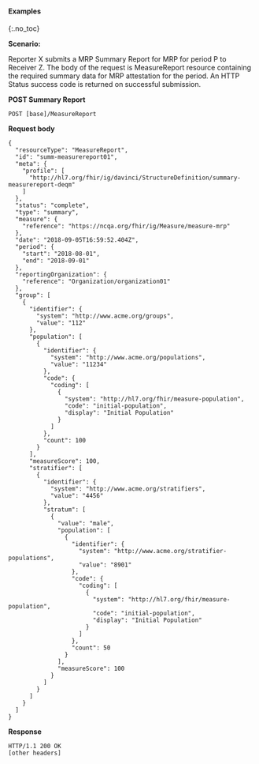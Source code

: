 #### Examples
{:.no_toc}

**Scenario:**

Reporter X submits a MRP Summary Report for MRP for period P to Receiver Z.  The body of the request is MeasureReport resource containing the required  summary data for MRP attestation for the period.  An HTTP Status success code is returned on successful submission.

**POST Summary Report**

`POST [base]/MeasureReport`

**Request body**
~~~
{
  "resourceType": "MeasureReport",
  "id": "summ-measurereport01",
  "meta": {
    "profile": [
      "http://hl7.org/fhir/ig/davinci/StructureDefinition/summary-measurereport-deqm"
    ]
  },
  "status": "complete",
  "type": "summary",
  "measure": {
    "reference": "https://ncqa.org/fhir/ig/Measure/measure-mrp"
  },
  "date": "2018-09-05T16:59:52.404Z",
  "period": {
    "start": "2018-08-01",
    "end": "2018-09-01"
  },
  "reportingOrganization": {
    "reference": "Organization/organization01"
  },
  "group": [
    {
      "identifier": {
        "system": "http://www.acme.org/groups",
        "value": "112"
      },
      "population": [
        {
          "identifier": {
            "system": "http://www.acme.org/populations",
            "value": "11234"
          },
          "code": {
            "coding": [
              {
                "system": "http://hl7.org/fhir/measure-population",
                "code": "initial-population",
                "display": "Initial Population"
              }
            ]
          },
          "count": 100
        }
      ],
      "measureScore": 100,
      "stratifier": [
        {
          "identifier": {
            "system": "http://www.acme.org/stratifiers",
            "value": "4456"
          },
          "stratum": [
            {
              "value": "male",
              "population": [
                {
                  "identifier": {
                    "system": "http://www.acme.org/stratifier-populations",
                    "value": "8901"
                  },
                  "code": {
                    "coding": [
                      {
                        "system": "http://hl7.org/fhir/measure-population",
                        "code": "initial-population",
                        "display": "Initial Population"
                      }
                    ]
                  },
                  "count": 50
                }
              ],
              "measureScore": 100
            }
          ]
        }
      ]
    }
  ]
}
~~~

**Response**

~~~
HTTP/1.1 200 OK
[other headers]
~~~
